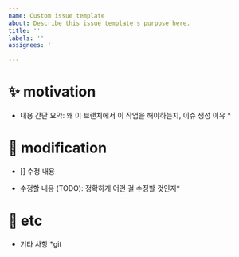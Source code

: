 ```yaml
---
name: Custom issue template
about: Describe this issue template's purpose here.
title: ''
labels: ''
assignees: ''

---
```


# ✨ motivation
>
* 내용 간단 요약: 왜 이 브랜치에서 이 작업을 해야하는지, 이슈 생성 이유 *

# 📝 modification
- [] 수정 내용 
* 수정할 내용 (TODO): 정확하게 어떤 걸 수정할 것인지*


# 💬 etc
* 기타 사항 *git
